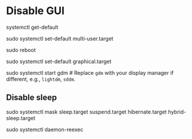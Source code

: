 # Disable GUI
systemctl get-default



sudo systemctl set-default multi-user.target


sudo reboot


sudo systemctl set-default graphical.target

sudo systemctl start gdm  # Replace `gdm` with your display manager if different, e.g., `lightdm`, `sddm`.


## Disable sleep
sudo systemctl mask sleep.target suspend.target hibernate.target hybrid-sleep.target

sudo systemctl daemon-reexec


<!-- sudo systemctl unmask sleep.target suspend.target hibernate.target hybrid-sleep.target -->


